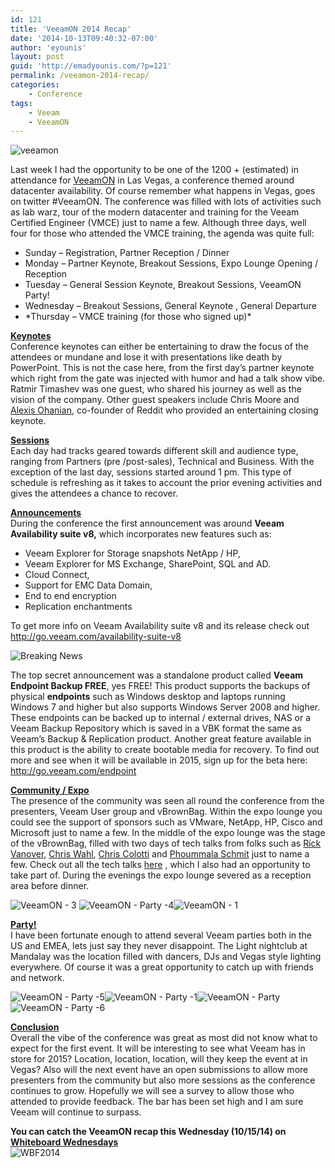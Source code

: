 ```yaml
---
id: 121
title: 'VeeamON 2014 Recap'
date: '2014-10-13T09:40:32-07:00'
author: 'eyounis'
layout: post
guid: 'http://emadyounis.com/?p=121'
permalink: /veeamon-2014-recap/
categories:
    - Conference
tags:
    - Veeam
    - VeeamON
---
```


![veeamon](https://emadyounis.com/assets/img/2014/10/veeamon.jpg?resize=300%2C39)

Last week I had the opportunity to be one of the 1200 + (estimated) in attendance for [VeeamON](http://go.veeam.com/veeamon) in Las Vegas, a conference themed around datacenter availability. Of course remember what happens in Vegas, goes on twitter #VeeamON. The conference was filled with lots of activities such as lab warz, tour of the modern datacenter and training for the Veeam Certified Engineer (VMCE) just to name a few. Although three days, well four for those who attended the VMCE training, the agenda was quite full:

- Sunday – Registration, Partner Reception / Dinner
- Monday – Partner Keynote, Breakout Sessions, Expo Lounge Opening / Reception
- Tuesday – General Session Keynote, Breakout Sessions, VeeamON Party!
- Wednesday – Breakout Sessions, General Keynote , General Departure
- \*Thursday – VMCE training (for those who signed up)\*

<span style="text-decoration: underline;">**Keynotes** </span>  
Conference keynotes can either be entertaining to draw the focus of the attendees or mundane and lose it with presentations like death by PowerPoint. This is not the case here, from the first day’s partner keynote which right from the gate was injected with humor and had a talk show vibe. Ratmir Timashev was one guest, who shared his journey as well as the vision of the company. Other guest speakers include Chris Moore and [Alexis Ohanian](https://twitter.com/alexisohanian), co-founder of Reddit who provided an entertaining closing keynote.

<span style="text-decoration: underline;">**Sessions**</span>  
Each day had tracks geared towards different skill and audience type, ranging from Partners (pre /post-sales), Technical and Business. With the exception of the last day, sessions started around 1 pm. This type of schedule is refreshing as it takes to account the prior evening activities and gives the attendees a chance to recover.

<span style="text-decoration: underline;">**Announcements**</span>   
During the conference the first announcement was around **Veeam Availability suite v8,** which incorporates new features such as:

- Veeam Explorer for Storage snapshots NetApp / HP,
- Veeam Explorer for MS Exchange, SharePoint, SQL and AD.
- Cloud Connect,
- Support for EMC Data Domain,
- End to end encryption
- Replication enchantments

To get more info on Veeam Availability suite v8 and its release check out <http://go.veeam.com/availability-suite-v8>

![Breaking News](https://emadyounis.com/assets/img/2014/10/Breaking-News.jpg?resize=139%2C91)

The top secret announcement was a standalone product called **Veeam Endpoint Backup FREE**, yes FREE! This product supports the backups of physical **endpoints** such as Windows desktop and laptops running Windows 7 and higher but also supports Windows Server 2008 and higher. These endpoints can be backed up to internal / external drives, NAS or a Veeam Backup Repository which is saved in a VBK format the same as Veeam’s Backup &amp; Replication product. Another great feature available in this product is the ability to create bootable media for recovery. To find out more and see when it will be available in 2015, sign up for the beta here: <http://go.veeam.com/endpoint>

<span style="text-decoration: underline;">**Community / Expo**</span>  
The presence of the community was seen all round the conference from the presenters, Veeam User group and vBrownBag. Within the expo lounge you could see the support of sponsors such as VMware, NetApp, HP, Cisco and Microsoft just to name a few. In the middle of the expo lounge was the stage of the vBrownBag, filled with two days of tech talks from folks such as [Rick Vanover,](https://twitter.com/RickVanover) [Chris Wahl](https://twitter.com/ChrisWahl), [Chris Colotti](https://twitter.com/ccolotti) and [Phoummala Schmit](https://twitter.com/PhoummalaSchmit) just to name a few. Check out all the tech talks [here](https://www.youtube.com/playlist?list=PL2rC-8e38bUXdga0h1mG8NJ6k85uVzEcs) , which I also had an opportunity to take part of. During the evenings the expo lounge severed as a reception area before dinner.

![VeeamON - 3](https://emadyounis.com/assets/img/2014/10/VeeamON-3.jpg?resize=273%2C153) ![VeeamON - Party -4](https://emadyounis.com/assets/img/2014/10/VeeamON-Party-4.jpg?resize=150%2C150)![VeeamON - 1](https://emadyounis.com/assets/img/2014/10/VeeamON-1.jpg?resize=151%2C151)

<span style="text-decoration: underline;">**Party!**</span>  
I have been fortunate enough to attend several Veeam parties both in the US and EMEA, lets just say they never disappoint. The Light nightclub at Mandalay was the location filled with dancers, DJs and Vegas style lighting everywhere. Of course it was a great opportunity to catch up with friends and network.

![VeeamON - Party -5](https://emadyounis.com/assets/img/2014/10/VeeamON-Party-5.jpg?resize=150%2C150)![VeeamON - Party -1](https://emadyounis.com/assets/img/2014/10/VeeamON-Party-1.jpg?resize=141%2C150)![VeeamON - Party](https://emadyounis.com/assets/img/2014/10/VeeamON-Party.jpg?resize=150%2C150)![VeeamON - Party -6](https://emadyounis.com/assets/img/2014/10/VeeamON-Party-6.jpg?resize=124%2C150)

**<span style="text-decoration: underline;">Conclusion</span>**  
Overall the vibe of the conference was great as most did not know what to expect for the first event. It will be interesting to see what Veeam has in store for 2015? Location, location, location, will they keep the event at in Vegas? Also will the next event have an open submissions to allow more presenters from the community but also more sessions as the conference continues to grow. Hopefully we will see a survey to allow those who attended to provide feedback. The bar has been set high and I am sure Veeam will continue to surpass.

**You can catch the VeeamON recap this Wednesday (10/15/14) on [Whiteboard Wednesdays](http://go.veeam.com/whiteboard-wednesdays.html)**   
![WBF2014](https://emadyounis.com/assets/img/2014/10/WBF2014.png?resize=473%2C312)
